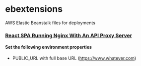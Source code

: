 # ebextensions
AWS Elastic Beanstalk files for deployments

### [React SPA Running Nginx With An API Proxy Server](/react-nginx-spa)
#### Set the following environment properties 
* PUBLIC_URL with full base URL (https://www.whatever.com)
